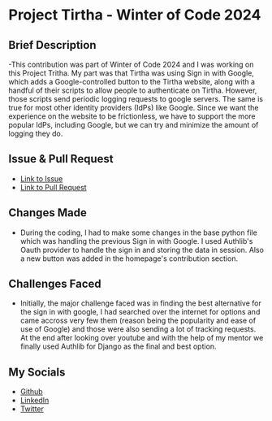 # Project Tirtha - Winter of Code 2024

## Brief Description

-This contribution was part of Winter of Code 2024 and I was working on this Project Tritha.
My part was that Tirtha was using Sign in with Google, which adds a Google-controlled
button to the Tirtha website, along with a handful of their scripts to allow
people to authenticate on Tirtha. However, those scripts send periodic logging
requests to google servers. The same is true for most other identity providers
(IdPs) like Google. Since we want the experience on the website to be
frictionless, we have to support the more popular IdPs, including Google, but we
can try and minimize the amount of logging they do.

## Issue & Pull Request

- [Link to Issue](https://github.com/smlab-niser/tirtha-public/issues/34)
- [Link to Pull Request](https://github.com/smlab-niser/tirtha-public/pull/44)

## Changes Made

- During the coding, I had to make some changes in the base python file which was handling the previous Sign in with Google. I used Authlib's Oauth provider to handle the sign in and storing the data in session.
  Also a new button was added in the homepage's contribution section.

## Challenges Faced

- Initially, the major challenge faced was in finding the best alternative for the sign in with google, I had searched over the internet for options and came accross very few them (reason being the popularity and ease of use of Google) and those were also sending a lot of tracking requests. At the end after looking over youtube and with the help of my mentor we finally used Authlib for Django as the final and best option.

## My Socials

- [Github](https://github.com/RudrasSingh)
- [LinkedIn](www.linkedin.com/in/atulsinghc)
- [Twitter](https://twitter.com/atul_singh001)
